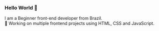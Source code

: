 ### Hello World 👋
I am a Beginner front-end developer from Brazil.
<br>
🔭 Working on multiple frontend projects using HTML, CSS and JavaScript.
 
